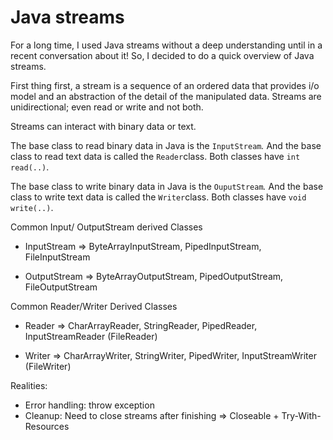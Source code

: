 

# Java streams

For a long time, I used Java streams without a deep understanding until in a recent conversation about it! So, I decided to do a quick overview of Java streams.

First thing first, a stream is a sequence of an ordered data that provides i/o model and an abstraction of the detail of the manipulated data. Streams are unidirectional; even read or write and not both. 

Streams can interact with binary data or text. 

The base class to read binary data in Java is the `InputStream`*.* And the base class to read text data is called the `Reader`class. Both classes have `int read(..)`. 

The base class to write binary data in Java is the `OuputStream`*.* And the base class to write text data is called the `Writer`class. Both classes have `void write(..)`. 

Common Input/ OutputStream derived Classes

- InputStream => ByteArrayInputStream, PipedInputStream, FileInputStream

- OutputStream => ByteArrayOutputStream, PipedOutputStream, FileOutputStream

Common Reader/Writer Derived Classes

- Reader => CharArrayReader, StringReader, PipedReader, InputStreamReader (FileReader)

- Writer => CharArrayWriter, StringWriter, PipedWriter, InputStreamWriter (FileWriter)

Realities:

- Error handling: throw exception
- Cleanup: Need to close streams after finishing => Closeable + Try-With-Resources